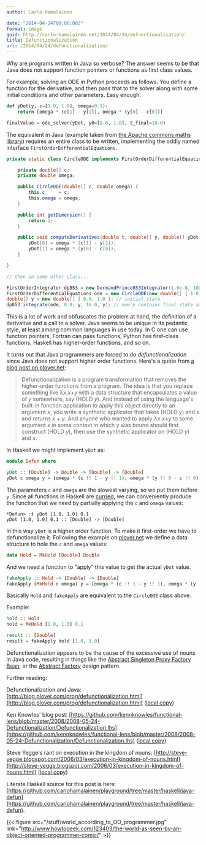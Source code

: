 ```yaml
---
author: Carlo Hamalainen

date: "2014-04-24T00:00:00Z"
format: image
guid: http://carlo-hamalainen.net/2014/04/24/defunctionalization/
title: Defunctionalization
url: /2014/04/24/defunctionalization/
---
```


Why are programs written in Java so verbose? The
answer seems to be that Java does not support function pointers or
functions as first class values. 

For example, solving an ODE in Python proceeds as follows. You define a
function for the derivative, and then pass that to the solver along
with some initial conditions and other parameters. Easy enough. 

```python
def yDot(y, c=[1.0, 1.0], omega=0.1):
    return [omega * (c[1] - y[1]), omega * (y[0] - c[0])]

finalValue = ode_solver(yDot, y0=[0.0, 1.0], t_final=16.0)
```

The equivalent in Java (example taken from [the Apache commons maths library](http://commons.apache.org/proper/commons-math/userguide/ode.html)) requires an entire class to be written, implementing the oddly named interface ``FirstOrderDifferentialEquations``. 

```java
private static class CircleODE implements FirstOrderDifferentialEquations {

    private double[] c;
    private double omega;

    public CircleODE(double[] c, double omega) {
        this.c     = c;
        this.omega = omega;
    }

    public int getDimension() {
        return 2;
    }

    public void computeDerivatives(double t, double[] y, double[] yDot) {
        yDot[0] = omega * (c[1] - y[1]);
        yDot[1] = omega * (y[0] - c[0]);
    }

}

// then in some other class...

FirstOrderIntegrator dp853 = new DormandPrince853Integrator(1.0e-8, 100.0, 1.0e-10, 1.0e-10);
FirstOrderDifferentialEquations ode = new CircleODE(new double[] { 1.0, 1.0 }, 0.1);
double[] y = new double[] { 0.0, 1.0 }; // initial state
dp853.integrate(ode, 0.0, y, 16.0, y); // now y contains final state at time t=16.0
```

This is a lot of work and obfuscates the problem at hand,
the definition of a derivative and a call to a solver. Java seems
to be unique in its pedantic style, at least among common languages in
use today. In C one can use function pointers, Fortran
can pass functions, Python has first-class functions, Haskell has
higher-order functions, and so on. 

It turns out that Java programmers are forced
to do *defunctionalization* since Java does not
support higher order functions. Here's a quote from [a blog post on plover.net](view-source:http://blog.plover.com/prog/defunctionalization.html):

> Defunctionalization is a program transformation that removes the
higher-order functions from a program.  The idea is that you replace
something like &lambda;*x*.*x*+*y*  with a data structure that
encapsulates a value of *y* somewhere, say (HOLD *y*).  And
instead of using the language's built-in function application to
apply this object directly to an argument *x*, you write a
synthetic applicator that takes (HOLD *y*) and *x* and
returns *x* + *y*.     And anyone who wanted to apply
&lambda;*x*.*x*+*y* to some argument *x* in some context
in which *y* was bound should first construct (HOLD *y*),
then use the synthetic applicator on (HOLD *y*) and *x*.

In Haskell we might implement ``yDot`` as: 

```haskell
module Defun where

yDot :: [Double] -> Double -> [Double] -> [Double]
yDot c omega y = [omega * (c !! 1 - y !! 1), omega * (y !! 0 - c !! 0)]
```

The parameters ``c`` and ``omega`` are the slowest varying, so we put them before ``y``. Since all functions in Haskell are [curried](http://www.haskell.org/haskellwiki/Currying), we can conveniently produce the function that we need by partially applying the ``c`` and ``omega`` values:

```
*Defun> :t yDot [1.0, 1.0] 0.1
yDot [1.0, 1.0] 0.1 :: [Double] -> [Double]
```

In this way ``yDot`` is a higher order function. To make it first-order we have to defunctionalize it. Following the example on [plover.net](http://blog.plover.com/prog/defunctionalization.html) we define a data structure to hole the ``c`` and ``omega`` values: 

```haskell
data Hold = MkHold [Double] Double
```

And we need a function to "apply" this value to get the actual ``yDot`` value. 

```haskell
fakeApply :: Hold -> [Double] -> [Double]
fakeApply (MkHold c omega) y = [omega * (c !! 1 - y !! 1), omega * (y !! 0 - c !! 0)]
```

Basically ``Hold`` and ``fakeApply`` are equivalent to the ``CircleODE`` class above. 

Example: 

```haskell
hold :: Hold
hold = MkHold [1.0, 1.0] 0.1

result :: [Double]
result = fakeApply hold [1.0, 1.0]
```

Defunctionalization appears to be the cause of the excessive use of nouns in Java code, resulting in things like the [Abstract Singleton Proxy Factory Bean](http://docs.spring.io/spring/docs/2.5.x/api/org/springframework/aop/framework/AbstractSingletonProxyFactoryBean.html), or the [Abstract Factory](http://en.wikipedia.org/wiki/Abstract_factory_pattern) design pattern.

Further reading: 

Defunctionalization and Java: [http://blog.plover.com/prog/defunctionalization.html](http://blog.plover.com/prog/defunctionalization.html) 
([local copy](/stuff/defunctionalization_local_copies/The%20Universe%20of%20Discourse%20%20%20Defunctionalization%20and%20Java.html))

Ken Knowles' blog post: [https://github.com/kennknowles/functional-lens/blob/master/2008/2008-05-24-Defunctionalization/Defunctionalization.lhs](https://github.com/kennknowles/functional-lens/blob/master/2008/2008-05-24-Defunctionalization/Defunctionalization.lhs) 
([local copy](/stuff/defunctionalization_local_copies/Defunctionalization.lhs))

Steve Yegge's rant on execution in the kingdom of nouns: [http://steve-yegge.blogspot.com/2006/03/execution-in-kingdom-of-nouns.html](http://steve-yegge.blogspot.com/2006/03/execution-in-kingdom-of-nouns.html) ([local copy](/stuff/defunctionalization_local_copies/Stevey%27s%20Blog%20Rants%20%20Execution%20in%20the%20Kingdom%20of%20Nouns.html))

Literate Haskell source for this post is here: [https://github.com/carlohamalainen/playground/tree/master/haskell/java-defun](https://github.com/carlohamalainen/playground/tree/master/haskell/java-defun). 

{{< figure src="/stuff/world_according_to_OO_programmer.jpg" link="http://www.howtogeek.com/123403/the-world-as-seen-by-an-object-oriented-programmer-comic/" >}}

